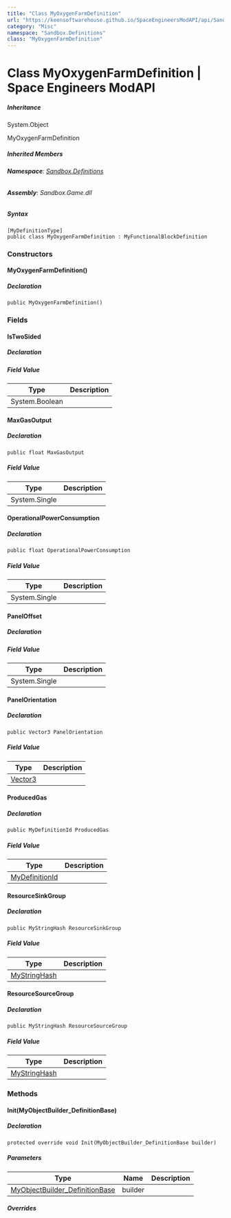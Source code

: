 ```yaml
---
title: "Class MyOxygenFarmDefinition"
url: "https://keensoftwarehouse.github.io/SpaceEngineersModAPI/api/Sandbox.Definitions.MyOxygenFarmDefinition.html"
category: "Misc"
namespace: "Sandbox.Definitions"
class: "MyOxygenFarmDefinition"
---
```


# Class MyOxygenFarmDefinition | Space Engineers ModAPI

##### Inheritance

System.Object

MyOxygenFarmDefinition

##### Inherited Members

###### **Namespace**: [Sandbox.Definitions](https://keensoftwarehouse.github.io/SpaceEngineersModAPI/api/Sandbox.Definitions.html)

###### **Assembly**: Sandbox.Game.dll

##### Syntax

```
[MyDefinitionType]
public class MyOxygenFarmDefinition : MyFunctionalBlockDefinition
```

### Constructors

#### MyOxygenFarmDefinition()

##### Declaration

```
public MyOxygenFarmDefinition()
```

### Fields

#### IsTwoSided

##### Declaration

##### Field Value

| Type | Description |
| --- | --- |
| System.Boolean |     |

#### MaxGasOutput

##### Declaration

```
public float MaxGasOutput
```

##### Field Value

| Type | Description |
| --- | --- |
| System.Single |     |

#### OperationalPowerConsumption

##### Declaration

```
public float OperationalPowerConsumption
```

##### Field Value

| Type | Description |
| --- | --- |
| System.Single |     |

#### PanelOffset

##### Declaration

##### Field Value

| Type | Description |
| --- | --- |
| System.Single |     |

#### PanelOrientation

##### Declaration

```
public Vector3 PanelOrientation
```

##### Field Value

| Type | Description |
| --- | --- |
| [Vector3](https://keensoftwarehouse.github.io/SpaceEngineersModAPI/api/VRageMath.Vector3.html) |     |

#### ProducedGas

##### Declaration

```
public MyDefinitionId ProducedGas
```

##### Field Value

| Type | Description |
| --- | --- |
| [MyDefinitionId](https://keensoftwarehouse.github.io/SpaceEngineersModAPI/api/VRage.Game.MyDefinitionId.html) |     |

#### ResourceSinkGroup

##### Declaration

```
public MyStringHash ResourceSinkGroup
```

##### Field Value

| Type | Description |
| --- | --- |
| [MyStringHash](https://keensoftwarehouse.github.io/SpaceEngineersModAPI/api/VRage.Utils.MyStringHash.html) |     |

#### ResourceSourceGroup

##### Declaration

```
public MyStringHash ResourceSourceGroup
```

##### Field Value

| Type | Description |
| --- | --- |
| [MyStringHash](https://keensoftwarehouse.github.io/SpaceEngineersModAPI/api/VRage.Utils.MyStringHash.html) |     |

### Methods

#### Init(MyObjectBuilder\_DefinitionBase)

##### Declaration

```
protected override void Init(MyObjectBuilder_DefinitionBase builder)
```

##### Parameters

| Type | Name | Description |
| --- | --- | --- |
| [MyObjectBuilder\_DefinitionBase](https://keensoftwarehouse.github.io/SpaceEngineersModAPI/api/VRage.Game.MyObjectBuilder_DefinitionBase.html) | builder |     |

##### Overrides